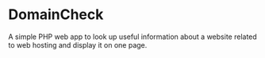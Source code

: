 # DomainCheck
A simple PHP web app to look up useful information about a website related to web hosting and display it on one page.
